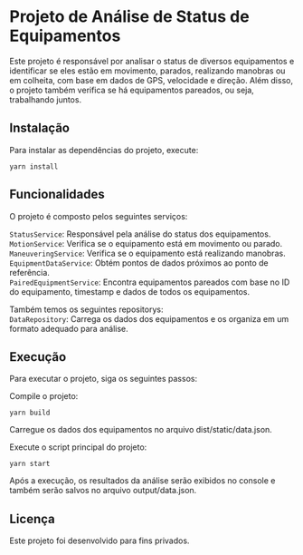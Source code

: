 # Projeto de Análise de Status de Equipamentos
Este projeto é responsável por analisar o status de diversos equipamentos e identificar se eles estão em movimento, parados, realizando manobras ou em colheita, com base em dados de GPS, velocidade e direção. Além disso, o projeto também verifica se há equipamentos pareados, ou seja, trabalhando juntos.

## Instalação
Para instalar as dependências do projeto, execute:

```
yarn install
```

## Funcionalidades
O projeto é composto pelos seguintes serviços:

`StatusService`: Responsável pela análise do status dos equipamentos.  
`MotionService`: Verifica se o equipamento está em movimento ou parado.  
`ManeuveringService`: Verifica se o equipamento está realizando manobras.  
`EquipmentDataService`: Obtém pontos de dados próximos ao ponto de referência.  
`PairedEquipmentService`: Encontra equipamentos pareados com base no ID do equipamento, timestamp e dados de todos os equipamentos.  

Também temos os seguintes repositorys:  
`DataRepository`: Carrega os dados dos equipamentos e os organiza em um formato adequado para análise.  

## Execução
Para executar o projeto, siga os seguintes passos:

Compile o projeto:
```
yarn build
```

Carregue os dados dos equipamentos no arquivo dist/static/data.json.

Execute o script principal do projeto:

```
yarn start
```

Após a execução, os resultados da análise serão exibidos no console e também serão salvos no arquivo output/data.json.

## Licença
Este projeto foi desenvolvido para fins privados.
